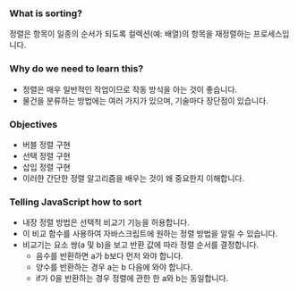 ### What is sorting?
정렬은 항목이 일종의 순서가 되도록 컬렉션(예: 배열)의 항목을 재정렬하는 프로세스입니다.

### Why do we need to learn this?
- 정렬은 매우 일반적인 작업이므로 작동 방식을 아는 것이 좋습니다.
- 물건을 분류하는 방법에는 여러 가지가 있으며, 기술마다 장단점이 있습니다.

### Objectives
- 버블 정렬 구현
- 선택 정렬 구현
- 삽입 정렬 구현
- 이러한 간단한 정렬 알고리즘을 배우는 것이 왜 중요한지 이해합니다.

### Telling JavaScript how to sort 
- 내장 정렬 방법은 선택적 비교기 기능을 허용합니다.
- 이 비교 함수를 사용하여 자바스크립트에 원하는 정렬 방법을 알릴 수 있습니다.
- 비교기는 요소 쌍(a 및 b)을 보고 반환 값에 따라 정렬 순서를 결정합니다.
    - 음수를 반환하면 a가 b보다 먼저 와야 합니다.
    - 양수를 반환하는 경우 a는 b 다음에 와야 합니다.
    - if가 0을 반환하는 경우 정렬에 관한 한 a와 b는 동일합니다.